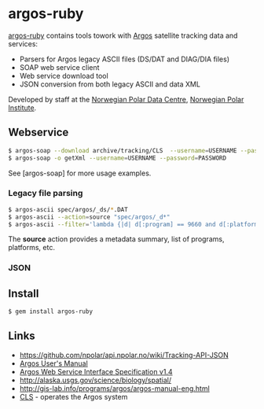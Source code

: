 # argos-ruby

[argos-ruby](https://github.com/npolar/argos-ruby) contains tools towork with
[Argos](http://www.argos-system.org) satellite tracking data and services:

* Parsers for Argos legacy ASCII files (DS/DAT and DIAG/DIA files)
* SOAP web service client
* Web service download tool
* JSON conversion from both legacy ASCII and data XML

Developed by staff at the [Norwegian Polar Data Centre](http://data.npolar.no), [Norwegian Polar Institute](http://npolar.no).

## Webservice

```sh
$ argos-soap --download archive/tracking/CLS  --username=USERNAME --password=PASSWORD --debug
$ argos-soap -o getXml --username=USERNAME --password=PASSWORD

```
See [argos-soap] for more usage examples.

### Legacy file parsing

```sh
$ argos-ascii spec/argos/_ds/*.DAT
$ argos-ascii --action=source "spec/argos/_d*"
$ argos-ascii --filter='lambda {|d| d[:program] == 9660 and d[:platform] == 2189 }' spec/argos/_ds/990660_A.DAT

```
The **source** action provides a metadata summary, list of programs, platforms, etc.

### JSON


## Install
```sh
$ gem install argos-ruby
```

## Links
* https://github.com/npolar/api.npolar.no/wiki/Tracking-API-JSON
* [Argos User's Manual](http://www.argos-system.org/manual/)
* [Argos Web Service Interface Specification v1.4](http://www.argos-system.org/manual/argos_webservices-1_4.pdf)
* http://alaska.usgs.gov/science/biology/spatial/
* http://gis-lab.info/programs/argos/argos-manual-eng.html
* [CLS](http://www.cls.fr/welcome_en.html) - operates the Argos system
